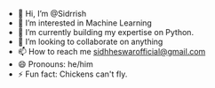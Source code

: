 - 👋 Hi, I’m @Sidrrish
- 👀 I’m interested in Machine Learning
- 🌱 I’m currently building my expertise on Python. 
- 💞️ I’m looking to collaborate on anything 
- 📫 How to reach me sidhheswarofficial@gmail.com
- 😄 Pronouns: he/him
- ⚡ Fun fact: Chickens can't fly. 

<!---
Sidrrish/Sidrrish is a ✨ special ✨ repository because its `README.md` (this file) appears on your GitHub profile.
You can click the Preview link to take a look at your changes.
--->
